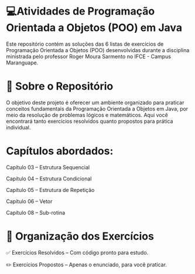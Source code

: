 # 💻Atividades de Programação Orientada a Objetos (POO) em Java
Este repositório contém as soluções das 6 listas de exercícios de Programação Orientada a Objetos (POO) desenvolvidas durante a disciplina ministrada pelo professor Roger Moura Sarmento no IFCE - Campus Maranguape.

# 📘 Sobre o Repositório
O objetivo deste projeto é oferecer um ambiente organizado para praticar conceitos fundamentais da Programação Orientada a Objetos em Java, por meio da resolução de problemas lógicos e matemáticos.
Aqui você encontrará tanto exercícios resolvidos quanto propostos para prática individual.

# Capítulos abordados:
Capítulo 03 – Estrutura Sequencial

Capítulo 04 – Estrutura Condicional

Capítulo 05 – Estrutura de Repetição

Capítulo 06 – Vetor

Capítulo 08 – Sub-rotina

# 📌 Organização dos Exercícios
✅ Exercícios Resolvidos – Com código pronto para estudo.

✏️ Exercícios Propostos – Apenas o enunciado, para você praticar.


